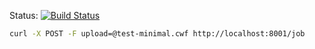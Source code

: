 Status: [![Build Status](http://ci.commonwl.org/buildStatus/icon?job=AWE)](https://ci.commonwl.org/job/AWE/)




```bash
curl -X POST -F upload=@test-minimal.cwf http://localhost:8001/job
```
